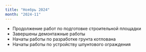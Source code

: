 ```yaml
---
title: "Ноябрь 2024"
month: "2024-11"
---
```


- Продолжение работ по подготовке строительной площадки
- Завершены демонтажные работы
- Начаты работы по разработке грунта котлована
- Начаты работы по устройству шпунтового ограждения